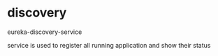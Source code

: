 # discovery
eureka-discovery-service

service is used to register all running application and show their status
